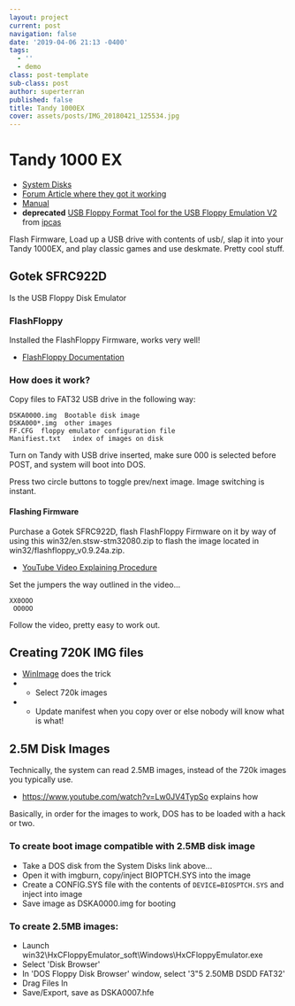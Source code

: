 ```yaml
---
layout: project
current: post
navigation: false
date: '2019-04-06 21:13 -0400'
tags:
  - ''
  - demo
class: post-template
sub-class: post
author: superterran
published: false
title: Tandy 1000EX
cover: assets/posts/IMG_20180421_125534.jpg
---
```

# Tandy 1000 EX

* [System Disks](http://www.oldskool.org/guides/tvdog/system.html)
* [Forum Article where they got it working](https://torlus.com/floppy/forum/viewtopic.php?t=911)
* [Manual](http://cdn1.goughlui.com/wp-content/uploads/2013/05/SFR1M44-U100K-SFR1M44-U100K-R-SFR1M44-TU100K-UM.pdf)
* __deprecated__ [USB Floppy Format Tool for the USB Floppy Emulation V2](win32/USB_Floppy_Emulator_1.40i.exe) from [ipcas](http://www.ipcas.com/support/usb-floppy-emulation-download.html) 

Flash Firmware, Load up a USB drive with contents of usb/, slap it into your Tandy 1000EX, and play
classic games and use deskmate. Pretty cool stuff.

## Gotek SFRC922D

Is the USB Floppy Disk Emulator

### FlashFloppy

Installed the FlashFloppy Firmware, works very well!

* [FlashFloppy Documentation](https://github.com/keirf/FlashFloppy/wiki)

### How does it work?

Copy files to FAT32 USB drive in the following way:

```
DSKA0000.img  Bootable disk image
DSKA000*.img  other images
FF.CFG  floppy emulator configuration file
Manifiest.txt   index of images on disk
```

Turn on Tandy with USB drive inserted, make sure 000 is selected before POST, and system will boot into DOS.

Press two circle buttons to toggle prev/next image. Image switching is instant. 

#### Flashing Firmware

Purchase a Gotek SFRC922D, flash FlashFloppy Firmware on it by way of using this win32/en.stsw-stm32080.zip 
to flash the image located in win32/flashfloppy_v0.9.24a.zip. 


* [YouTube Video Explaining Procedure](https://www.youtube.com/watch?v=-K31S2xqZIk)

Set the jumpers the way outlined in the video...

```
XX0OOO
 OO0OO
```

Follow the video, pretty easy to work out.


## Creating 720K IMG files

* [WinImage](http://www.winimage.com/download.htm) does the trick
* * Select 720k images
* * Update manifest when you copy over or else nobody will know what is what!

## 2.5M Disk Images

Technically, the system can read 2.5MB images, instead of the 720k images you typically use.

* https://www.youtube.com/watch?v=Lw0JV4TypSo explains how

Basically, in order for the images to work, DOS has to be loaded with a hack or two.


### To create boot image compatible with 2.5MB disk image

* Take a DOS disk from the System Disks link above...
* Open it with imgburn, copy/inject BIOPTCH.SYS into the image
* Create a CONFIG.SYS file with the contents of `DEVICE=BIOSPTCH.SYS` and inject into image
* Save image as DSKA0000.img for booting 


### To create 2.5MB images:
* Launch win32\HxCFloppyEmulator_soft\Windows\HxCFloppyEmulator.exe
* Select 'Disk Browser'
* In 'DOS Floppy Disk Browser' window, select '3"5 2.50MB DSDD FAT32'
* Drag Files In
* Save/Export, save as DSKA0007.hfe
